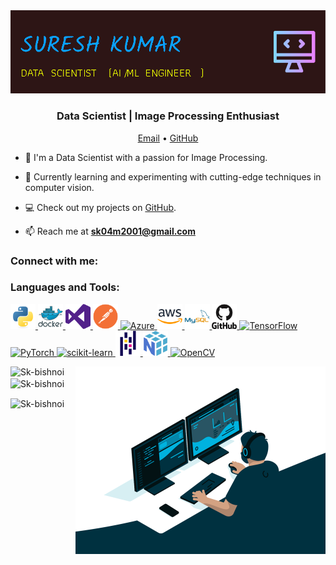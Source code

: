 

<div align="center"> 
  <img src="https://github.com/Sk-bishnoi/Sk-bishnoi/blob/main/github-header-image.png" alt="Banner Image">
</div>

<h3 align="center">Data Scientist | Image Processing Enthusiast</h3>

<p align="center">
  <a href="mailto:sk04m2001@gmail.com">Email</a> •
  <a href="https://github.com/Sk-bishnoi">GitHub</a>
</p>

- 🔭 I'm a Data Scientist with a passion for Image Processing.

- 🌱 Currently learning and experimenting with cutting-edge techniques in computer vision.

- 💻 Check out my projects on [GitHub](https://github.com/Sk-bishnoi).

- 📫 Reach me at **sk04m2001@gmail.com**

<h3 align="left">Connect with me:</h3>
<p align="left">
  <!-- Add social media links if you have them -->
  <!-- Example: LinkedIn, Twitter, Instagram, etc. -->
</p>

<h3 align="left">Languages and Tools:</h3>

<p align="left"> 
  <a href="https://www.python.org/" target="_blank" rel="noreferrer">
    <img src="https://raw.githubusercontent.com/devicons/devicon/master/icons/python/python-original.svg" alt="Python" width="40" height="40"/>
  </a>
  <a href="https://www.docker.com/" target="_blank" rel="noreferrer"> 
    <img src="https://raw.githubusercontent.com/devicons/devicon/master/icons/docker/docker-original-wordmark.svg" alt="Docker" width="40" height="40"/> 
  </a>
  <a href="https://visualstudio.microsoft.com/vs/" target="_blank" rel="noreferrer"> 
    <img src="https://raw.githubusercontent.com/devicons/devicon/master/icons/visualstudio/visualstudio-plain.svg" alt="Visual Studio" width="40" height="40"/> 
  </a>
  <a href="https://www.postman.com/" target="_blank" rel="noreferrer"> 
    <img src="https://raw.githubusercontent.com/devicons/devicon/master/icons/postman/postman-original.svg" alt="Postman" width="40" height="40"/> 
  </a>
  <a href="https://azure.microsoft.com/" target="_blank" rel="noreferrer"> 
    <img src="https://www.vectorlogo.zone/logos/microsoft_azure/microsoft_azure-icon.svg" alt="Azure" width="40" height="40"/> 
  </a>
  <a href="https://aws.amazon.com/" target="_blank" rel="noreferrer"> 
    <img src="https://raw.githubusercontent.com/devicons/devicon/master/icons/amazonwebservices/amazonwebservices-original-wordmark.svg" alt="AWS" width="40" height="40"/> 
  </a>
  <a href="https://www.mysql.com/" target="_blank" rel="noreferrer"> 
    <img src="https://raw.githubusercontent.com/devicons/devicon/master/icons/mysql/mysql-original-wordmark.svg" alt="MySQL" width="40" height="40"/> 
  </a>
  <a href="https://github.com/" target="_blank" rel="noreferrer"> 
    <img src="https://raw.githubusercontent.com/devicons/devicon/master/icons/github/github-original-wordmark.svg" alt="GitHub" width="40" height="40"/> 
  </a>
  <a href="https://www.tensorflow.org/" target="_blank" rel="noreferrer"> 
    <img src="https://www.vectorlogo.zone/logos/tensorflow/tensorflow-icon.svg" alt="TensorFlow" width="40" height="40"/> 
  </a>
  <a href="https://pytorch.org/" target="_blank" rel="noreferrer"> 
    <img src="https://www.vectorlogo.zone/logos/pytorch/pytorch-icon.svg" alt="PyTorch" width="40" height="40"/> 
  </a>
  <a href="https://scikit-learn.org/" target="_blank" rel="noreferrer"> 
    <img src="https://raw.githubusercontent.com/devicons/devicon/master/icons/scikit_learn/scikit_learn-original.svg" alt="scikit-learn" width="40" height="40"/> 
  </a>
  <a href="https://pandas.pydata.org/" target="_blank" rel="noreferrer"> 
    <img src="https://raw.githubusercontent.com/devicons/devicon/master/icons/pandas/pandas-original.svg" alt="Pandas" width="40" height="40"/> 
  </a>
  <a href="https://numpy.org/" target="_blank" rel="noreferrer"> 
    <img src="https://raw.githubusercontent.com/devicons/devicon/master/icons/numpy/numpy-original.svg" alt="NumPy" width="40" height="40"/> 
  </a>
  <a href="https://opencv.org/" target="_blank" rel="noreferrer"> 
    <img src="https://www.vectorlogo.zone/logos/opencv/opencv-icon.svg" alt="OpenCV" width="40" height="40"/> 
  </a>
  <!-- Add more as needed -->
</p>

<!-- Add your Linux coder GIF -->
<img align="right" alt="Linux Coder" width="400" src="linux_coder.gif">

<p><img align="left" src="https://github-readme-stats.vercel.app/api/top-langs?username=Sk-bishnoi&show_icons=true&locale=en&layout=compact" alt="Sk-bishnoi" /></p>

<p>&nbsp;<img align="center" src="https://github-readme-stats.vercel.app/api?username=Sk-bishnoi&show_icons=true&locale=en" alt="Sk-bishnoi" /></p>

<p><img align="center" src="https://github-readme-streak-stats.herokuapp.com/?user=Sk-bishnoi&" alt="Sk-bishnoi" /></p>
